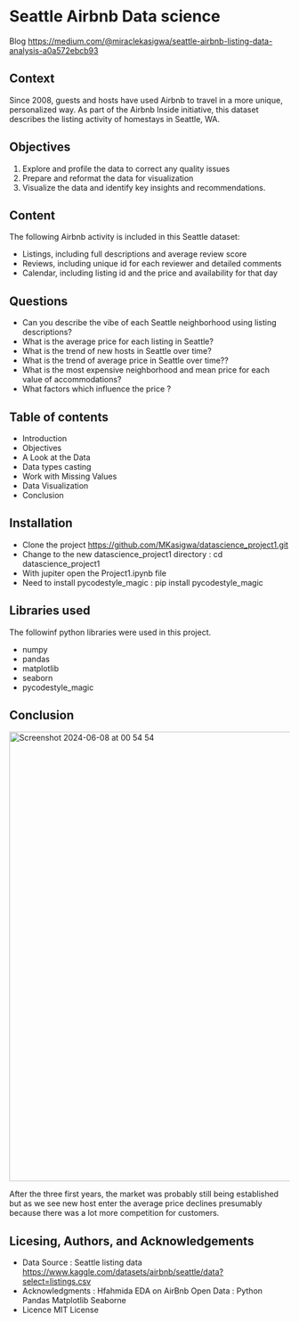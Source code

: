 # Seattle Airbnb Data science

Blog https://medium.com/@miraclekasigwa/seattle-airbnb-listing-data-analysis-a0a572ebcb93

## Context

Since 2008, guests and hosts have used Airbnb to travel in a more unique, personalized way. As part of the Airbnb Inside initiative, this dataset describes the listing activity of homestays in Seattle, WA.

## Objectives

1. Explore and profile the data to correct any quality issues
2. Prepare and reformat the data for visualization
3. Visualize the data and identify key insights and recommendations.

## Content

The following Airbnb activity is included in this Seattle dataset:

- Listings, including full descriptions and average review score
- Reviews, including unique id for each reviewer and detailed comments
- Calendar, including listing id and the price and availability for that day

## Questions

- Can you describe the vibe of each Seattle neighborhood using listing descriptions?
- What is the average price for each listing in Seattle?
- What is the trend of new hosts in Seattle over time?
- What is the trend of average price in Seattle over time??
- What is the most expensive neighborhood and mean price for each value of accommodations?
- What factors which influence the price ?

## Table of contents

- Introduction
- Objectives
- A Look at the Data
- Data types casting
- Work with Missing Values
- Data Visualization
- Conclusion

## Installation

- Clone the project https://github.com/MKasigwa/datascience_project1.git
- Change to the new datascience_project1 directory : cd datascience_project1
- With jupiter open the Project1.ipynb file
- Need to install pycodestyle_magic : pip install pycodestyle_magic

## Libraries used

The followinf python libraries were used in this project.

- numpy
- pandas
- matplotlib
- seaborn
- pycodestyle_magic

## Conclusion

<img width="807" alt="Screenshot 2024-06-08 at 00 54 54" src="https://github.com/MKasigwa/datascience_project1/assets/38250874/d8c89901-465b-45de-9316-f9776bda32af">

<p>After the three first years, the market was probably still being established but as we see new host enter the average price declines presumably because there was a lot more competition for customers.</p>

## Licesing, Authors, and Acknowledgements

- Data Source : Seattle listing data https://www.kaggle.com/datasets/airbnb/seattle/data?select=listings.csv
- Acknowledgments : Hfahmida EDA on AirBnb Open Data : Python Pandas Matplotlib Seaborne
- Licence MIT License
